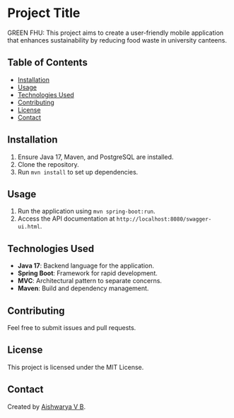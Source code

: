# Project Title
GREEN FHU: This project aims to create a user-friendly mobile application that enhances
sustainability by reducing food waste in university canteens.

## Table of Contents
- [Installation](#installation)
- [Usage](#usage)
- [Technologies Used](#technologies-used)
- [Contributing](#contributing)
- [License](#license)
- [Contact](#contact)

## Installation
1. Ensure Java 17, Maven, and PostgreSQL are installed.
2. Clone the repository.
3. Run `mvn install` to set up dependencies.

## Usage
1. Run the application using `mvn spring-boot:run`.
2. Access the API documentation at `http://localhost:8080/swagger-ui.html`.

## Technologies Used
- **Java 17**: Backend language for the application.
- **Spring Boot**: Framework for rapid development.
- **MVC**: Architectural pattern to separate concerns.
- **Maven**: Build and dependency management.

## Contributing
Feel free to submit issues and pull requests.

## License
This project is licensed under the MIT License.

## Contact
Created by [Aishwarya V B](mailto:aishwarya8850@gmail.com).
